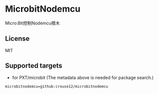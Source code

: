 # MicrobitNodemcu

Micro:Bit控制Nodemcu積木

## License

MIT

## Supported targets

* for PXT/microbit
(The metadata above is needed for package search.)

```package
microbitnodemcu=github:crouse12/microbitnodemcu
```
